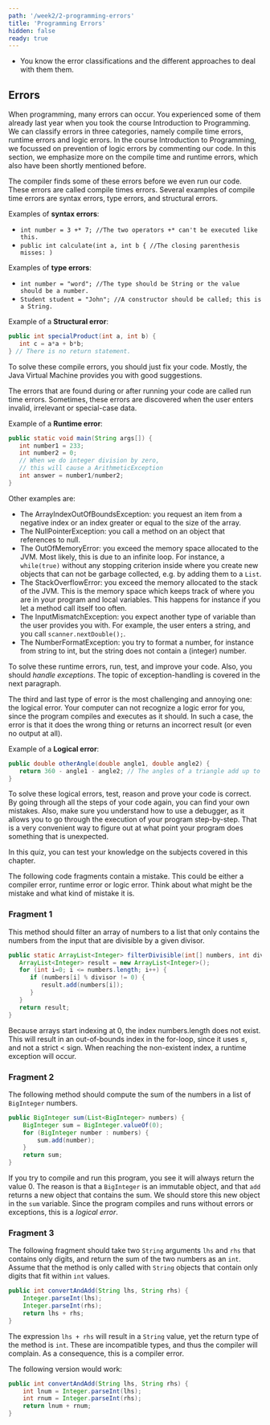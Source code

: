 ```yaml
---
path: '/week2/2-programming-errors'
title: 'Programming Errors'
hidden: false
ready: true
---
```


<text-box variant='learningObjectives' name='Learning Objectives'>

 - You know the error classifications and the different approaches to deal with them them.

</text-box>

## Errors
When programming, many errors can occur. You experienced some of them already last year when you took the course Introduction to Programming. We can classify errors in three categories, namely compile time errors, runtime errors and logic errors. In the course Introduction to Programming, we focussed on prevention of logic errors by commenting our code. In this section, we emphasize more on the compile time and runtime errors, which also have been shortly mentioned before.

The compiler finds some of these errors before we even run our code. These errors are called compile times errors. Several examples of compile time errors are syntax errors, type errors, and structural errors.

Examples of **syntax errors**:
- `int number = 3 +* 7; //The two operators +* can't be executed like this.`
- `public int calculate(int a, int b { //The closing parenthesis misses: )`

Examples of **type errors**:
- `int number = "word"; //The type should be String or the value should be a number.`
- `Student student = "John"; //A constructor should be called; this is a String.`

Example of a **Structural error**:
``` java
public int specialProduct(int a, int b) {
   int c = a*a + b*b;
} // There is no return statement.
```

To solve these compile errors, you should just fix your code. Mostly, the Java Virtual Machine provides you with good suggestions.

The errors that are found during or after running your code are called run time errors. Sometimes, these errors are discovered when the user enters invalid, irrelevant or special-case data.

Example of a **Runtime error**:
```java
public static void main(String args[]) {
   int number1 = 233;
   int number2 = 0;
   // When we do integer division by zero,
   // this will cause a ArithmeticException
   int answer = number1/number2;
}
```

Other examples are:
- The ArrayIndexOutOfBoundsException: you request an item from a negative index or an index greater or equal to the size of the array.
- The NullPointerException: you call a method on an object that references to null.
- The OutOfMemoryError: you exceed the memory space allocated to the JVM. Most likely, this is due to an infinite loop. For instance, a `while(true)` without any stopping criterion inside where you create new objects that can not be garbage collected, e.g. by adding them to a `List`.
- The StackOverflowError: you exceed the memory allocated to the stack of the JVM. This is the memory space which keeps track of where you are in your program and local variables. This happens for instance if you let a method call itself too often.
- The InputMismatchException: you expect another type of variable than the user provides you with. For example, the user enters a string, and you call `scanner.nextDouble();`.
- The NumberFormatException: you try to format a number, for instance from string to int, but the string does not contain a (integer) number.

To solve these runtime errors, run, test, and improve your code. Also, you should _handle exceptions_. The topic of exception-handling is covered in the next paragraph.

The third and last type of error is the most challenging and annoying one: the logical error. Your computer can not recognize a logic error for you, since the program compiles and executes as it should. In such a case, the error is that it does the wrong thing or returns an incorrect result (or even no output at all).

Example of a **Logical error**:
```java
public double otherAngle(double angle1, double angle2) {
   return 360 - angle1 - angle2; // The angles of a triangle add up to 180, not 360.
}
```

To solve these logical errors, test, reason and prove your code is correct. By going through all the steps of your code again, you can find your own mistakes. Also, make sure you understand how to use a debugger, as it allows you to go through the execution of your program step-by-step. That is a very convenient way to figure out at what point your program does something that is unexpected.

<Exercise title="Test your knowledge">

In this quiz, you can test your knowledge on the subjects covered in this chapter.

The following code fragments contain a mistake. This could be either a compiler error, runtime error or logic error. Think about what might be the mistake and what kind of mistake it is.

### Fragment 1

This method should filter an array of numbers to a list that only contains the numbers from the input that are divisible by a given divisor.

```java
public static ArrayList<Integer> filterDivisible(int[] numbers, int divisor) {
   ArrayList<Integer> result = new ArrayList<Integer>();
   for (int i=0; i <= numbers.length; i++) {
      if (numbers[i] % divisor != 0) {
         result.add(numbers[i]);
      }
   }
   return result;
}
```

<Solution>

Because arrays start indexing at 0, the index numbers.length does not exist. This will result in an out-of-bounds index in the for-loop, since it uses ≤, and not a strict < sign. When reaching the non-existent index, a runtime exception will occur.

</Solution>

### Fragment 2

The following method should compute the sum of the numbers in a list of `BigInteger` numbers.

```java
public BigInteger sum(List<BigInteger> numbers) {
    BigInteger sum = BigInteger.valueOf(0);
    for (BigInteger number : numbers) {
        sum.add(number);
    }
    return sum;
}
```

<Solution>

If you try to compile and run this program, you see it will always return the value 0. The reason is that a `BigInteger` is an immutable object, and that `add` returns a new object that contains the sum. We should store this new object in the
`sum` variable. Since the program compiles and runs without errors or exceptions, this is a *logical error*.

</Solution>

### Fragment 3

The following fragment should take two `String` arguments `lhs` and `rhs` that contains only digits, and return the sum of the two numbers as an `int`.
Assume that the method is only called with `String` objects that contain only digits that fit within `int` values.

```java
public int convertAndAdd(String lhs, String rhs) {
    Integer.parseInt(lhs);
    Integer.parseInt(rhs);
    return lhs + rhs;
}
```

<Solution>

The expression `lhs + rhs` will result in a `String` value, yet the return type of the method is `int`.  These are incompatible types, and thus the compiler will complain. As a consequence, this is a compiler error.

The following version would work:

```java
public int convertAndAdd(String lhs, String rhs) {
    int lnum = Integer.parseInt(lhs);
    int rnum = Integer.parseInt(rhs);
    return lnum + rnum;
}
```

</Solution>

</Exercise>

